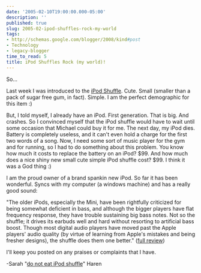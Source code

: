 ```yaml
---
date: '2005-02-10T19:00:00.000-05:00'
description: ''
published: true
slug: 2005-02-ipod-shuffles-rock-my-world
tags:
- http://schemas.google.com/blogger/2008/kind#post
- Technology
- legacy-blogger
time_to_read: 5
title: iPod Shuffles Rock (my world)!
---
```


So...

Last week I was introduced to the [iPod Shuffle](http://www.apple.com/ipodshuffle/).  Cute.  Small (smaller than a pack of sugar free gum, in fact).  Simple.  I am the perfect demographic for this item :)  

But, I told myself, I already have an iPod.  First generation.  That is big.  And crashes.  So I convinced myself that the iPod shuffle would have to wait until some occasion that Michael could buy it for me.  The next day, my iPod dies.  Battery is completely useless, and it can't even hold a charge for the first two words of a song.  Now, I need some sort of music player for the gym and for running, so I had to do something about this problem.  You know how much it costs to replace the battery on an iPod?  $99.  And how much does a nice shiny new small cute simple iPod shuffle cost?  $99.  I think it was a God thing :)

I am the proud owner of a brand spankin new iPod.  So far it has been wonderful.  Syncs with my computer (a windows machine) and has a really good sound:

"The older iPods, especially the Mini, have been rightfully criticized for being somewhat deficient in bass, and although the bigger players have flat frequency response, they have trouble sustaining big bass notes. Not so the shuffle; it drives its earbuds well and hard without resorting to artificial bass boost. Though most digital audio players have moved past the Apple players' audio quality (by virtue of learning from Apple's mistakes and being fresher designs), the shuffle does them one better." ([full review](http://www.pcmag.com/article2/0,1759,1753026,00.asp))

I'll keep you posted on any praises or complaints that I have.

-Sarah "[do not eat iPod shuffle](http://www.google.com/search?hl=en&amp;lr=&amp;q=ipod+shuffle+do+not+eat)" Haren